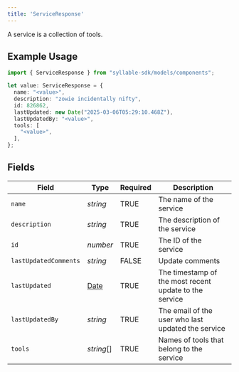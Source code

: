 ```yaml
---
title: 'ServiceResponse'
---
```


A service is a collection of tools.

## Example Usage

```typescript
import { ServiceResponse } from "syllable-sdk/models/components";

let value: ServiceResponse = {
  name: "<value>",
  description: "zowie incidentally nifty",
  id: 826862,
  lastUpdated: new Date("2025-03-06T05:29:10.468Z"),
  lastUpdatedBy: "<value>",
  tools: [
    "<value>",
  ],
};
```

## Fields

| Field                                                                                         | Type                                                                                          | Required                                                                                      | Description                                                                                   |
| --------------------------------------------------------------------------------------------- | --------------------------------------------------------------------------------------------- | --------------------------------------------------------------------------------------------- | --------------------------------------------------------------------------------------------- |
| `name`                                                                                        | *string*                                                                                      | TRUE                                                                            | The name of the service                                                                       |
| `description`                                                                                 | *string*                                                                                      | TRUE                                                                            | The description of the service                                                                |
| `id`                                                                                          | *number*                                                                                      | TRUE                                                                            | The ID of the service                                                                         |
| `lastUpdatedComments`                                                                         | *string*                                                                                      | FALSE                                                                            | Update comments                                                                               |
| `lastUpdated`                                                                                 | [Date](https://developer.mozilla.org/en-US/docs/Web/JavaScript/Reference/Global_Objects/Date) | TRUE                                                                            | The timestamp of the most recent update to the service                                        |
| `lastUpdatedBy`                                                                               | *string*                                                                                      | TRUE                                                                            | The email of the user who last updated the service                                            |
| `tools`                                                                                       | *string*[]                                                                                    | TRUE                                                                            | Names of tools that belong to the service                                                     |